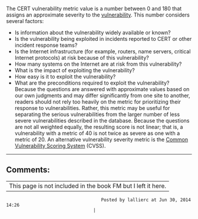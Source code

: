 The CERT vulnerability metric value is a number between 0 and 180 that assigns an approximate severity to the [vulnerability](BB.-Definitions_87152273.html#BB.Definitions-vulnerability). This number considers several factors:
-   Is information about the vulnerability widely available or known?
-   Is the vulnerability being exploited in incidents reported to CERT or other incident response teams?
-   Is the Internet infrastructure (for example, routers, name servers, critical Internet protocols) at risk because of this vulnerability?
-   How many systems on the Internet are at risk from this vulnerability?
-   What is the impact of exploiting the vulnerability?
-   How easy is it to exploit the vulnerability?
-   What are the preconditions required to exploit the vulnerability?
Because the questions are answered with approximate values based on our own judgments and may differ significantly from one site to another, readers should not rely too heavily on the metric for prioritizing their response to vulnerabilities. Rather, this metric may be useful for separating the serious vulnerabilities from the larger number of less severe vulnerabilities described in the database. Because the questions are not all weighted equally, the resulting score is not linear; that is, a vulnerability with a metric of 40 is not twice as severe as one with a metric of 20.
An alternative vulnerability severity metric is the [Common Vulnerability Scoring System](http://www.first.org/cvss/) (CVSS).
------------------------------------------------------------------------
**[](System%20Qualities)** **[](1%20Front%20Matter)** **[](How%20this%20Coding%20Standard%20is%20Organized)**
## Comments:

|  |
| ----|
| This page is not included in the book FM but I left it here.
                                        Posted by lallierc at Jun 30, 2014 14:26
                                     |

